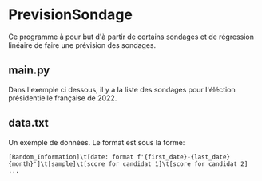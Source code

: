 # PrevisionSondage
Ce programme à pour but d'à partir de certains sondages et de régression linéaire de faire une prévision des sondages. 

## main.py
Dans l'exemple ci dessous, il y a la liste des sondages pour l'éléction présidentielle française de 2022.

## data.txt
Un exemple de données.
Le format est sous la forme:
```
[Random_Information]\t[date: format f'{first_date}-{last_date} {month}']\t[sample]\t[score for candidat 1]\t[score for candidat 2] ... 
```

